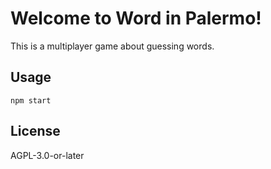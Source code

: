 # Welcome to Word in Palermo!

This is a multiplayer game about guessing words.

## Usage

```
npm start
```

## License

AGPL-3.0-or-later
